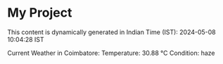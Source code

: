 # My Project

This content is dynamically generated in Indian Time (IST): 2024-05-08 10:04:28 IST


Current Weather in Coimbatore:
Temperature: 30.88 °C
Condition: haze
